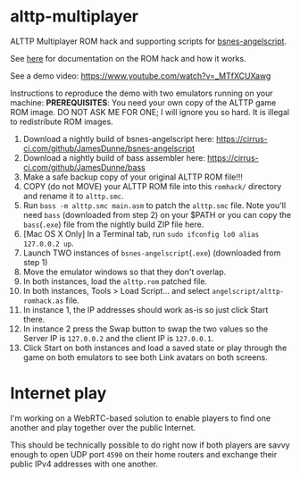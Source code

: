 # alttp-multiplayer
ALTTP Multiplayer ROM hack and supporting scripts for [bsnes-angelscript](//github.com/JamesDunne/bsnes-angelscript).

See [here](romhack/README.md) for documentation on the ROM hack and how it works.

See a demo video: https://www.youtube.com/watch?v=_MTfXCUXawg

Instructions to reproduce the demo with two emulators running on your machine:
**PREREQUISITES**: You need your own copy of the ALTTP game ROM image. DO NOT ASK ME FOR ONE; I will ignore you so hard. It is illegal to redistribute ROM images.

1. Download a nightly build of bsnes-angelscript here:
https://cirrus-ci.com/github/JamesDunne/bsnes-angelscript
1. Download a nightly build of bass assembler here:
https://cirrus-ci.com/github/JamesDunne/bass
1. Make a safe backup copy of your original ALTTP ROM file!!!
1. COPY (do not MOVE) your ALTTP ROM file into this `romhack/` directory and rename it to `alttp.smc`.
1. Run `bass -m alttp.smc main.asm` to patch the `alttp.smc` file. Note you'll need `bass` (downloaded from step 2) on your $PATH or you can copy the `bass`(`.exe`) file from the nightly build ZIP file here.
1. [Mac OS X Only] In a Terminal tab, run `sudo ifconfig lo0 alias 127.0.0.2 up`.
1. Launch TWO instances of `bsnes-angelscript`(`.exe`) (downloaded from step 1)
1. Move the emulator windows so that they don't overlap.
1. In both instances, load the `alttp.rom` patched file.
1. In both instances, Tools > Load Script... and select `angelscript/alttp-romhack.as` file.
1. In instance 1, the IP addresses should work as-is so just click Start there.
1. In instance 2 press the Swap button to swap the two values so the Server IP is `127.0.0.2` and the client IP is `127.0.0.1`.
1. Click Start on both instances and load a saved state or play through the game on both emulators to see both Link avatars on both screens.

# Internet play
I'm working on a WebRTC-based solution to enable players to find one another and play together over the public Internet.

This should be technically possible to do right now if both players are savvy enough to open UDP port `4590` on their home routers and exchange their public IPv4 addresses with one another.

